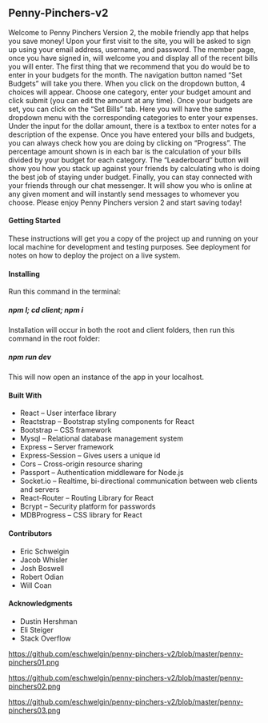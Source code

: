 <h2>Penny-Pinchers-v2</h2>

<p>
Welcome to Penny Pinchers Version 2, the mobile friendly app that helps you save money! Upon your first visit to the site, you will be asked to sign up using your email address, username, and password.  The member page, once you have signed in, will welcome you and display all of the recent bills you will enter.  The first thing that we recommend that you do would be to enter in your budgets for the month.  The navigation button named “Set Budgets” will take you there.  When you click on the dropdown button, 4 choices will appear.  Choose one category, enter your budget amount and click submit (you can edit the amount at any time).   Once your budgets are set, you can click on the “Set Bills” tab.  Here you will have the same dropdown menu with the corresponding categories to enter your expenses.  Under the input for the dollar amount, there is a textbox to enter notes for a description of the expense.  Once you have entered your bills and budgets, you can always check how you are doing by clicking on “Progress”.  The percentage amount shown is in each bar is the calculation of your bills divided by your budget for each category.  The “Leaderboard” button will show you how you stack up against your friends by calculating who is doing the best job of staying under budget.  Finally, you can stay connected with your friends through our chat messenger.  It will show you who is online at any given moment and will instantly send messages to whomever you choose.  Please enjoy Penny Pinchers version 2 and start saving today!
</p>
<h4>Getting Started</h4>
<p>
These instructions will get you a copy of the project up and running on your local machine for development and testing purposes. See deployment for notes on how to deploy the project on a live system.
</p>
<p>
<h4>Installing</h4>
</p>
<p>
Run this command in the terminal: 
</p>
<p>
<h5>npm I; cd client; npm i</h5>
</p>
<p>
Installation will occur in both the root and client folders, then run this command in the root folder:
</p>
<p>
<h5>npm run dev</h5>
</p>
<p>
This will now open an instance of the app in your localhost.
</p>
<p>
<h4>Built With</h4>
<ul>
<li>	React – User interface library </li>
<li>	Reactstrap – Bootstrap styling components for React </li>
<li>	Bootstrap – CSS framework </li>
<li>	Mysql – Relational database management system </li>
<li>	Express – Server framework </li>
<li>	Express-Session – Gives users a unique id </li>
<li>	Cors – Cross-origin resource sharing </li>
<li>	Passport – Authentication middleware for Node.js </li>
<li>	Socket.io – Realtime, bi-directional communication between web clients and servers </li>
<li>	React-Router – Routing Library for React </li>
<li>	Bcrypt – Security platform for passwords </li>
<li>	MDBProgress – CSS library for React </li>
</ul>
</p>
<h4>Contributors</h4>
<ul>
<li>	Eric Schwelgin </li>
<li>	Jacob Whisler </li>
<li>	Josh Boswell </li>
<li>	Robert Odian </li>
<li>	Will Coan </li>
</ul>
<h4>Acknowledgments</h4>
<ul>
<li>	Dustin Hershman </li>
<li>	Eli Steiger </li>
<li>	Stack Overflow </li>
</ul>

https://github.com/eschwelgin/penny-pinchers-v2/blob/master/penny-pinchers01.png

https://github.com/eschwelgin/penny-pinchers-v2/blob/master/penny-pinchers02.png

https://github.com/eschwelgin/penny-pinchers-v2/blob/master/penny-pinchers03.png


